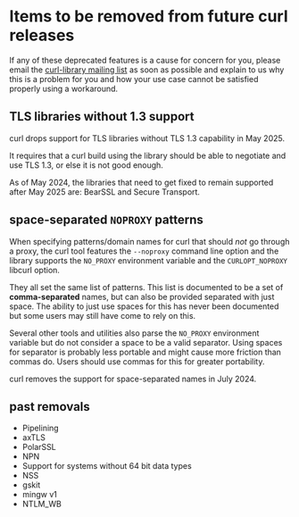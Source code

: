 <!--
Copyright (C) Daniel Stenberg, <daniel@haxx.se>, et al.

SPDX-License-Identifier: curl
-->

# Items to be removed from future curl releases

If any of these deprecated features is a cause for concern for you, please
email the
[curl-library mailing list](https://lists.haxx.se/listinfo/curl-library)
as soon as possible and explain to us why this is a problem for you and
how your use case cannot be satisfied properly using a workaround.

## TLS libraries without 1.3 support

curl drops support for TLS libraries without TLS 1.3 capability in May 2025.

It requires that a curl build using the library should be able to negotiate
and use TLS 1.3, or else it is not good enough.

As of May 2024, the libraries that need to get fixed to remain supported after
May 2025 are: BearSSL and Secure Transport.

## space-separated `NOPROXY` patterns

When specifying patterns/domain names for curl that should *not* go through a
proxy, the curl tool features the `--noproxy` command line option and the
library supports the `NO_PROXY` environment variable and the `CURLOPT_NOPROXY`
libcurl option.

They all set the same list of patterns. This list is documented to be a set of
**comma-separated** names, but can also be provided separated with just
space. The ability to just use spaces for this has never been documented but
some users may still have come to rely on this.

Several other tools and utilities also parse the `NO_PROXY` environment
variable but do not consider a space to be a valid separator. Using spaces for
separator is probably less portable and might cause more friction than commas
do. Users should use commas for this for greater portability.

curl removes the support for space-separated names in July 2024.

## past removals

 - Pipelining
 - axTLS
 - PolarSSL
 - NPN
 - Support for systems without 64 bit data types
 - NSS
 - gskit
 - mingw v1
 - NTLM_WB

